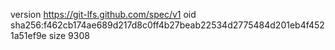 version https://git-lfs.github.com/spec/v1
oid sha256:f462cb174ae689d217d8c0ff4b27beab22534d2775484d201eb4f4521a51ef9e
size 9308
